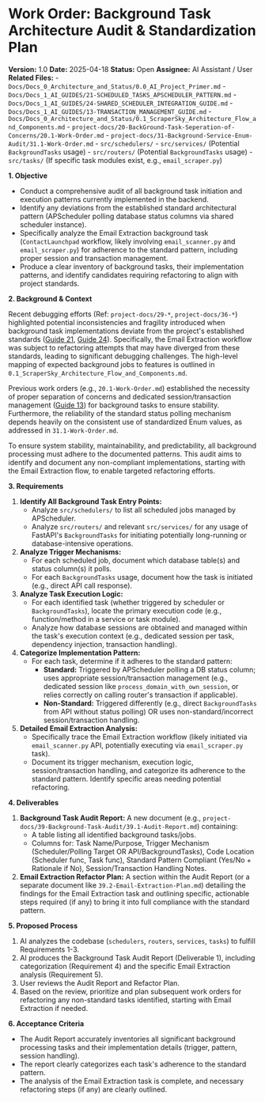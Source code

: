 # Work Order: Background Task Architecture Audit & Standardization Plan

**Version:** 1.0
**Date:** 2025-04-18
**Status:** Open
**Assignee:** AI Assistant / User
**Related Files:** - `Docs/Docs_0_Architecture_and_Status/0.0_AI_Project_Primer.md` - `Docs/Docs_1_AI_GUIDES/21-SCHEDULED_TASKS_APSCHEDULER_PATTERN.md` - `Docs/Docs_1_AI_GUIDES/24-SHARED_SCHEDULER_INTEGRATION_GUIDE.md` - `Docs/Docs_1_AI_GUIDES/13-TRANSACTION_MANAGEMENT_GUIDE.md` - `Docs/Docs_0_Architecture_and_Status/0.1_ScraperSky_Architecture_Flow_and_Components.md` - `project-docs/20-BackGround-Task-Seperation-of-Concerns/20.1-Work-Order.md` - `project-docs/31-Background-Service-Enum-Audit/31.1-Work-Order.md` - `src/schedulers/` - `src/services/` (Potential `BackgroundTasks` usage) - `src/routers/` (Potential `BackgroundTasks` usage) - `src/tasks/` (If specific task modules exist, e.g., `email_scraper.py`)

**1. Objective**

- Conduct a comprehensive audit of all background task initiation and execution patterns currently implemented in the backend.
- Identify any deviations from the established standard architectural pattern (APScheduler polling database status columns via shared scheduler instance).
- Specifically analyze the Email Extraction background task (`ContactLaunchpad` workflow, likely involving `email_scanner.py` and `email_scraper.py`) for adherence to the standard pattern, including proper session and transaction management.
- Produce a clear inventory of background tasks, their implementation patterns, and identify candidates requiring refactoring to align with project standards.

**2. Background & Context**

Recent debugging efforts (Ref: `project-docs/29-*`, `project-docs/36-*`) highlighted potential inconsistencies and fragility introduced when background task implementations deviate from the project's established standards ([Guide 21](Docs/Docs_1_AI_GUIDES/21-SCHEDULED_TASKS_APSCHEDULER_PATTERN.md), [Guide 24](Docs/Docs_1_AI_GUIDES/24-SHARED_SCHEDULER_INTEGRATION_GUIDE.md)). Specifically, the Email Extraction workflow was subject to refactoring attempts that may have diverged from these standards, leading to significant debugging challenges. The high-level mapping of expected background jobs to features is outlined in `0.1_ScraperSky_Architecture_Flow_and_Components.md`.

Previous work orders (e.g., `20.1-Work-Order.md`) established the necessity of proper separation of concerns and dedicated session/transaction management ([Guide 13](Docs/Docs_1_AI_GUIDES/13-TRANSACTION_MANAGEMENT_GUIDE.md)) for background tasks to ensure stability. Furthermore, the reliability of the standard status polling mechanism depends heavily on the consistent use of standardized Enum values, as addressed in `31.1-Work-Order.md`.

To ensure system stability, maintainability, and predictability, all background processing must adhere to the documented patterns. This audit aims to identify and document any non-compliant implementations, starting with the Email Extraction flow, to enable targeted refactoring efforts.

**3. Requirements**

1.  **Identify All Background Task Entry Points:**
    - Analyze `src/schedulers/` to list all scheduled jobs managed by APScheduler.
    - Analyze `src/routers/` and relevant `src/services/` for any usage of FastAPI's `BackgroundTasks` for initiating potentially long-running or database-intensive operations.
2.  **Analyze Trigger Mechanisms:**
    - For each scheduled job, document which database table(s) and status column(s) it polls.
    - For each `BackgroundTasks` usage, document how the task is initiated (e.g., direct API call response).
3.  **Analyze Task Execution Logic:**
    - For each identified task (whether triggered by scheduler or `BackgroundTasks`), locate the primary execution code (e.g., function/method in a service or task module).
    - Analyze how database sessions are obtained and managed within the task's execution context (e.g., dedicated session per task, dependency injection, transaction handling).
4.  **Categorize Implementation Pattern:**
    - For each task, determine if it adheres to the standard pattern:
      - **Standard:** Triggered by APScheduler polling a DB status column; uses appropriate session/transaction management (e.g., dedicated session like `process_domain_with_own_session`, or relies correctly on calling router's transaction if applicable).
      - **Non-Standard:** Triggered differently (e.g., direct `BackgroundTasks` from API without status polling) OR uses non-standard/incorrect session/transaction handling.
5.  **Detailed Email Extraction Analysis:**
    - Specifically trace the Email Extraction workflow (likely initiated via `email_scanner.py` API, potentially executing via `email_scraper.py` task).
    - Document its trigger mechanism, execution logic, session/transaction handling, and categorize its adherence to the standard pattern. Identify specific areas needing potential refactoring.

**4. Deliverables**

1.  **Background Task Audit Report:** A new document (e.g., `project-docs/39-Background-Task-Audit/39.1-Audit-Report.md`) containing:
    - A table listing all identified background tasks/jobs.
    - Columns for: Task Name/Purpose, Trigger Mechanism (Scheduler/Polling Target OR API/BackgroundTasks), Code Location (Scheduler func, Task func), Standard Pattern Compliant (Yes/No + Rationale if No), Session/Transaction Handling Notes.
2.  **Email Extraction Refactor Plan:** A section within the Audit Report (or a separate document like `39.2-Email-Extraction-Plan.md`) detailing the findings for the Email Extraction task and outlining specific, actionable steps required (if any) to bring it into full compliance with the standard pattern.

**5. Proposed Process**

1.  AI analyzes the codebase (`schedulers`, `routers`, `services`, `tasks`) to fulfill Requirements 1-3.
2.  AI produces the Background Task Audit Report (Deliverable 1), including categorization (Requirement 4) and the specific Email Extraction analysis (Requirement 5).
3.  User reviews the Audit Report and Refactor Plan.
4.  Based on the review, prioritize and plan subsequent work orders for refactoring any non-standard tasks identified, starting with Email Extraction if needed.

**6. Acceptance Criteria**

- The Audit Report accurately inventories all significant background processing tasks and their implementation details (trigger, pattern, session handling).
- The report clearly categorizes each task's adherence to the standard pattern.
- The analysis of the Email Extraction task is complete, and necessary refactoring steps (if any) are clearly outlined.
